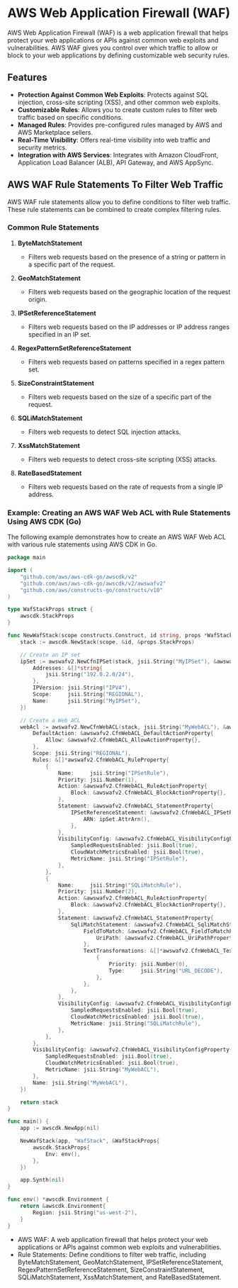 # AWS Web Application Firewall (WAF)

AWS Web Application Firewall (WAF) is a web application firewall that helps protect your web applications or APIs against common web exploits and vulnerabilities. AWS WAF gives you control over which traffic to allow or block to your web applications by defining customizable web security rules.

## Features

- **Protection Against Common Web Exploits**: Protects against SQL injection, cross-site scripting (XSS), and other common web exploits.
- **Customizable Rules**: Allows you to create custom rules to filter web traffic based on specific conditions.
- **Managed Rules**: Provides pre-configured rules managed by AWS and AWS Marketplace sellers.
- **Real-Time Visibility**: Offers real-time visibility into web traffic and security metrics.
- **Integration with AWS Services**: Integrates with Amazon CloudFront, Application Load Balancer (ALB), API Gateway, and AWS AppSync.

## AWS WAF Rule Statements To Filter Web Traffic

AWS WAF rule statements allow you to define conditions to filter web traffic. These rule statements can be combined to create complex filtering rules.

### Common Rule Statements

1. **ByteMatchStatement**
   - Filters web requests based on the presence of a string or pattern in a specific part of the request.

2. **GeoMatchStatement**
   - Filters web requests based on the geographic location of the request origin.

3. **IPSetReferenceStatement**
   - Filters web requests based on the IP addresses or IP address ranges specified in an IP set.

4. **RegexPatternSetReferenceStatement**
   - Filters web requests based on patterns specified in a regex pattern set.

5. **SizeConstraintStatement**
   - Filters web requests based on the size of a specific part of the request.

6. **SQLiMatchStatement**
   - Filters web requests to detect SQL injection attacks.

7. **XssMatchStatement**
   - Filters web requests to detect cross-site scripting (XSS) attacks.

8. **RateBasedStatement**
   - Filters web requests based on the rate of requests from a single IP address.

### Example: Creating an AWS WAF Web ACL with Rule Statements Using AWS CDK (Go)

The following example demonstrates how to create an AWS WAF Web ACL with various rule statements using AWS CDK in Go.

```go
package main

import (
    "github.com/aws/aws-cdk-go/awscdk/v2"
    "github.com/aws/aws-cdk-go/awscdk/v2/awswafv2"
    "github.com/aws/constructs-go/constructs/v10"
)

type WafStackProps struct {
    awscdk.StackProps
}

func NewWafStack(scope constructs.Construct, id string, props *WafStackProps) awscdk.Stack {
    stack := awscdk.NewStack(scope, &id, &props.StackProps)

    // Create an IP set
    ipSet := awswafv2.NewCfnIPSet(stack, jsii.String("MyIPSet"), &awswafv2.CfnIPSetProps{
        Addresses: &[]*string{
            jsii.String("192.0.2.0/24"),
        },
        IPVersion: jsii.String("IPV4"),
        Scope:     jsii.String("REGIONAL"),
        Name:      jsii.String("MyIPSet"),
    })

    // Create a Web ACL
    webAcl := awswafv2.NewCfnWebACL(stack, jsii.String("MyWebACL"), &awswafv2.CfnWebACLProps{
        DefaultAction: &awswafv2.CfnWebACL_DefaultActionProperty{
            Allow: &awswafv2.CfnWebACL_AllowActionProperty{},
        },
        Scope: jsii.String("REGIONAL"),
        Rules: &[]*awswafv2.CfnWebACL_RuleProperty{
            {
                Name:     jsii.String("IPSetRule"),
                Priority: jsii.Number(1),
                Action: &awswafv2.CfnWebACL_RuleActionProperty{
                    Block: &awswafv2.CfnWebACL_BlockActionProperty{},
                },
                Statement: &awswafv2.CfnWebACL_StatementProperty{
                    IPSetReferenceStatement: &awswafv2.CfnWebACL_IPSetReferenceStatementProperty{
                        ARN: ipSet.AttrArn(),
                    },
                },
                VisibilityConfig: &awswafv2.CfnWebACL_VisibilityConfigProperty{
                    SampledRequestsEnabled: jsii.Bool(true),
                    CloudWatchMetricsEnabled: jsii.Bool(true),
                    MetricName: jsii.String("IPSetRule"),
                },
            },
            {
                Name:     jsii.String("SQLiMatchRule"),
                Priority: jsii.Number(2),
                Action: &awswafv2.CfnWebACL_RuleActionProperty{
                    Block: &awswafv2.CfnWebACL_BlockActionProperty{},
                },
                Statement: &awswafv2.CfnWebACL_StatementProperty{
                    SqliMatchStatement: &awswafv2.CfnWebACL_SqliMatchStatementProperty{
                        FieldToMatch: &awswafv2.CfnWebACL_FieldToMatchProperty{
                            UriPath: &awswafv2.CfnWebACL_UriPathProperty{},
                        },
                        TextTransformations: &[]*awswafv2.CfnWebACL_TextTransformationProperty{
                            {
                                Priority: jsii.Number(0),
                                Type:     jsii.String("URL_DECODE"),
                            },
                        },
                    },
                },
                VisibilityConfig: &awswafv2.CfnWebACL_VisibilityConfigProperty{
                    SampledRequestsEnabled: jsii.Bool(true),
                    CloudWatchMetricsEnabled: jsii.Bool(true),
                    MetricName: jsii.String("SQLiMatchRule"),
                },
            },
        },
        VisibilityConfig: &awswafv2.CfnWebACL_VisibilityConfigProperty{
            SampledRequestsEnabled: jsii.Bool(true),
            CloudWatchMetricsEnabled: jsii.Bool(true),
            MetricName: jsii.String("MyWebACL"),
        },
        Name: jsii.String("MyWebACL"),
    })

    return stack
}

func main() {
    app := awscdk.NewApp(nil)

    NewWafStack(app, "WafStack", &WafStackProps{
        awscdk.StackProps{
            Env: env(),
        },
    })

    app.Synth(nil)
}

func env() *awscdk.Environment {
    return &awscdk.Environment{
        Region: jsii.String("us-west-2"),
    }
}

```

- AWS WAF: A web application firewall that helps protect your web applications or APIs against common web exploits and vulnerabilities.
- Rule Statements: Define conditions to filter web traffic, including ByteMatchStatement, GeoMatchStatement, IPSetReferenceStatement, RegexPatternSetReferenceStatement, SizeConstraintStatement, SQLiMatchStatement, XssMatchStatement, and RateBasedStatement.
